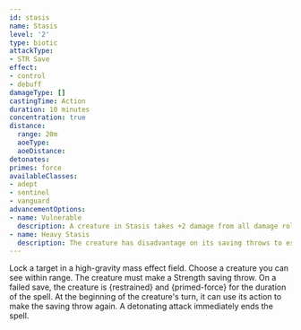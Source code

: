 ```yaml
---
id: stasis
name: Stasis
level: '2'
type: biotic
attackType:
- STR Save
effect:
- control
- debuff
damageType: []
castingTime: Action
duration: 10 minutes
concentration: true
distance:
  range: 20m
  aoeType: 
  aoeDistance: 
detonates: 
primes: force
availableClasses:
- adept
- sentinel
- vanguard
advancementOptions:
- name: Vulnerable
  description: A creature in Stasis takes +2 damage from all damage rolls.
- name: Heavy Stasis
  description: The creature has disadvantage on its saving throws to escape Stasis.
---
```

Lock a target in a high-gravity mass effect field. Choose a creature you can see within range. The creature must make a Strength saving throw. On a failed save, the creature is {restrained} and {primed-force} for the duration of the spell. At the beginning of the creature's turn, it can use its action to make the saving throw again. A detonating attack immediately ends the spell.